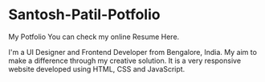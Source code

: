 # Santosh-Patil-Potfolio
My Potfolio You can check my online Resume Here.

I'm a UI Designer and Frontend Developer from Bengalore, India. My aim to make a difference through my creative solution.
It is a very responsive website developed using HTML, CSS and JavaScript.


		    
		  	
